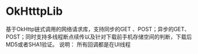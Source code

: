 # OkHtttpLib
基于OkHttp链式调用的网络请求库，支持同步的GET 、POST；异步的GET、POST；同时支持多线程断点续传以及针对下载前手机存储空间的判断，下载后MD5或者SHA1验证。
说明：
  所有回调都是在UI线程
